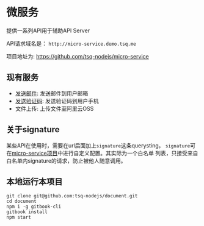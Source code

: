 # 微服务
提供一系列API用于辅助API Server

API请求域名是： `http://micro-service.demo.tsq.me`
 
项目地址为: https://github.com/tsq-nodejs/micro-service

## 现有服务

* [发送邮件](./email.md): 发送邮件到用户邮箱
* [发送验证码](./sms.md): 发送验证码到用户手机
* 文件上传: 上传文件至阿里云OSS

## 关于signature
某些API在使用时，需要在url后面加上`signature`这条querysting， `signature`可在[micro-service项目](https://github.com/tsq-nodejs/micro-service/blob/master/routes/whitelist.json)中进行自定义配置。其实际为一个白名单
列表，只接受来自白名单内signature的请求，防止被他人随意调用。


## 本地运行本项目

```shell
git clone git@github.com:tsq-nodejs/document.git
cd document
npm i -g gitbook-cli
gitbook install
npm start 
```
